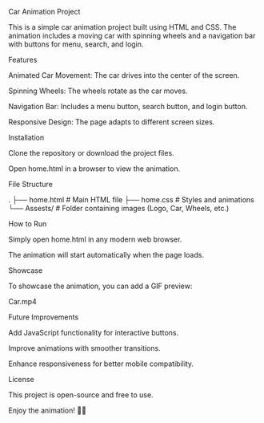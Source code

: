 Car Animation Project

This is a simple car animation project built using HTML and CSS. The animation includes a moving car with spinning wheels and a navigation bar with buttons for menu, search, and login.

Features

Animated Car Movement: The car drives into the center of the screen.

Spinning Wheels: The wheels rotate as the car moves.

Navigation Bar: Includes a menu button, search button, and login button.

Responsive Design: The page adapts to different screen sizes.

Installation

Clone the repository or download the project files.

Open home.html in a browser to view the animation.

File Structure

.
├── home.html  # Main HTML file
├── home.css   # Styles and animations
└── Assests/   # Folder containing images (Logo, Car, Wheels, etc.)

How to Run

Simply open home.html in any modern web browser.

The animation will start automatically when the page loads.

Showcase

To showcase the animation, you can add a GIF preview:

Car.mp4



Future Improvements

Add JavaScript functionality for interactive buttons.

Improve animations with smoother transitions.

Enhance responsiveness for better mobile compatibility.

License

This project is open-source and free to use.

Enjoy the animation! 🚗💨

